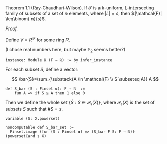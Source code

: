 Theorem 1.1 (Ray-Chaudhuri-Wilson). If $\mathcal{F}$ is a $k$-uniform, L-intersecting family of subsets of a set of $n$ elements, where $|L|=s$, then $|\mathcal{F}| \leq\binom{ n}{s}$.

*Proof.*

Define $V=R^{\mathcal{F}}$ for some ring $R$.

(I chose real numbers here, but maybe $\mathbb{F}_2$ seems better?)


```Lean
instance: Module ℝ (F → ℝ) := by infer_instance
```



For each subset $S$, define a vector:

$$
\bar{S}=\sum_{\substack{A \in \mathcal{F} \\ S \subseteq A}} A
$$

```Lean
def S_bar (S : Finset α): F → ℝ  :=
    fun A => if S ⊆ A then 1 else 0
```
Then we define the whole set $\left\{\bar{S}: S \in \mathscr{P}_s(X)\right\}$, where $\mathscr{P}_s(X)$ is the set of subsets $S$ such that $\#S = s$.


```Lean
variable (S: X.powerset)

noncomputable def S_bar_set :=
  Finset.image (fun (S : Finset α) => (S_bar F S: F → ℝ)) (powersetCard s X)
```